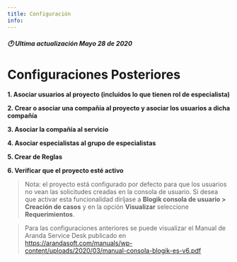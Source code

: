 ```yaml
---
title: Configuración
info:
---
```

##### 🕐 Ultima actualización Mayo 28 de 2020

# Configuraciones Posteriores

**1. Asociar usuarios al proyecto (incluidos lo que tienen rol de especialista)**

**2. Crear o asociar una compañía al proyecto y asociar los usuarios a dicha compañía**

**3. Asociar la compañía al servicio**

**4. Asociar especialistas al grupo de especialistas**

**5. Crear de Reglas**

**6. Verificar que el proyecto esté activo**



>   Nota: el proyecto está configurado por defecto para que los usuarios no vean
>   las solicitudes creadas en la consola de usuario. Si desea que activar esta
>   funcionalidad diríjase a **Blogik consola de usuario \> Creación de casos**
>   y en la opción **Visualizar** seleccione **Requerimientos**.

>   Para las configuraciones anteriores se puede visualizar el Manual de Aranda
>   Service Desk publicado en
>   <https://arandasoft.com/manuals/wp-content/uploads/2020/03/manual-consola-blogik-es-v6.pdf>
